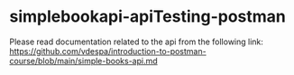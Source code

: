 # simplebookapi-apiTesting-postman


Please read documentation related to the api from the following link:
https://github.com/vdespa/introduction-to-postman-course/blob/main/simple-books-api.md

